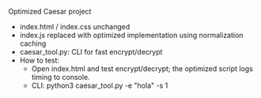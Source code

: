 Optimized Caesar project
- index.html / index.css unchanged
- index.js replaced with optimized implementation using normalization caching
- caesar_tool.py: CLI for fast encrypt/decrypt
- How to test:
  - Open index.html and test encrypt/decrypt; the optimized script logs timing to console.
  - CLI: python3 caesar_tool.py -e "hola" -s 1
